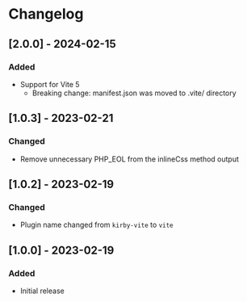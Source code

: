 # Changelog

## [2.0.0] - 2024-02-15
### Added
- Support for Vite 5
    - Breaking change: manifest.json was moved to .vite/ directory


## [1.0.3] - 2023-02-21
### Changed
- Remove unnecessary PHP_EOL from the inlineCss method output


## [1.0.2] - 2023-02-19
### Changed
- Plugin name changed from `kirby-vite` to `vite`


## [1.0.0] - 2023-02-19
### Added
- Initial release
